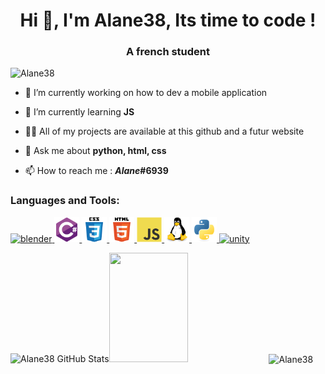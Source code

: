 
<h1 align="center">Hi 👋, I'm Alane38, Its time to code !</h1>
<h3 align="center">A french student</h3>

<p align="left"> <img src="https://komarev.com/ghpvc/?username=Alane38&label=Profile%20views&color=0e75b6&style=flat" alt="Alane38" /> </p>


- 🔭 I’m currently working on how to dev a mobile application

- 🌱 I’m currently learning **JS**

- 👨‍💻 All of my projects are available at this github and a futur website

- 💬 Ask me about **python, html, css**

- 📫 How to reach me : **_Alane_#6939**

<p align="left">
</p>

<h3 align="left">Languages and Tools:</h3>
<p align="left"> <a href="https://www.blender.org/" target="_blank" rel="noreferrer"> <img src="https://download.blender.org/branding/community/blender_community_badge_white.svg" alt="blender" width="40" height="40"/> </a> <a href="https://www.w3schools.com/cs/" target="_blank" rel="noreferrer"> <img src="https://raw.githubusercontent.com/devicons/devicon/master/icons/csharp/csharp-original.svg" alt="csharp" width="40" height="40"/> </a> <a href="https://www.w3schools.com/css/" target="_blank" rel="noreferrer"> <img src="https://raw.githubusercontent.com/devicons/devicon/master/icons/css3/css3-original-wordmark.svg" alt="css3" width="40" height="40"/> </a> <a width="40" width="40" height="40"/> </a> <a href="https://www.w3.org/html/" target="_blank" rel="noreferrer"> <img src="https://raw.githubusercontent.com/devicons/devicon/master/icons/html5/html5-original-wordmark.svg" alt="html5" width="40" height="40"/> </a> <a href="https://developer.mozilla.org/en-US/docs/Web/JavaScript" target="_blank" rel="noreferrer"> <img src="https://raw.githubusercontent.com/devicons/devicon/master/icons/javascript/javascript-original.svg" alt="javascript" width="40" height="40"/> </a> <a href="https://www.linux.org/" target="_blank" rel="noreferrer"> <img src="https://raw.githubusercontent.com/devicons/devicon/master/icons/linux/linux-original.svg" alt="linux" width="40" height="40"/> </a> <a href="https://www.python.org" target="_blank" rel="noreferrer"> <img src="https://raw.githubusercontent.com/devicons/devicon/master/icons/python/python-original.svg" alt="python" width="40" height="40"/> </a> <a href="https://unity.com/" target="_blank" rel="noreferrer"> <img src="https://www.vectorlogo.zone/logos/unity3d/unity3d-icon.svg" alt="unity" width="40" height="40"/> </a> </p>

<img height="175px" width="50%" alt="Alane38 GitHub Stats" src="https://github-readme-stats.vercel.app/api?username=Alane38&hide_border=true&show_icons=true&include_all_commits=true&count_private=true&bg_color=30,e96443,904e95&title_color=fff&text_color=fff" /><img height="175px" width="50%" src="https://github-readme-stats.vercel.app/api/top-langs/?username=Alane38&hide_border=true&layout=compact&bg_color=30,e96443,904e95&title_color=fff&text_color=fff"/>
<img height="175px" width="100%" align="center" src="https://github-readme-streak-stats.herokuapp.com/?user=Alane38&" alt="Alane38" />
